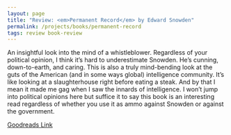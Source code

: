 ```yaml
---
layout: page
title: "Review: <em>Permanent Record</em> by Edward Snowden"
permalink: /projects/books/permanent-record
tags: review book-review
---
```


An insightful look into the mind of a whistleblower. Regardless of your political opinion, I think it’s hard to underestimate Snowden. He’s cunning, down-to-earth, and caring. This is also a truly mind-bending look at the guts of the American (and in some ways global) intelligence community. It’s like looking at a slaughterhouse right before eating a steak. And by that I mean it made me gag when I saw the innards of intelligence. I won’t jump into political opinions here but suffice it to say this book is an interesting read regardless of whether you use it as ammo against Snowden or against the government.

[Goodreads Link](https://www.goodreads.com/book/show/46223297-permanent-record)